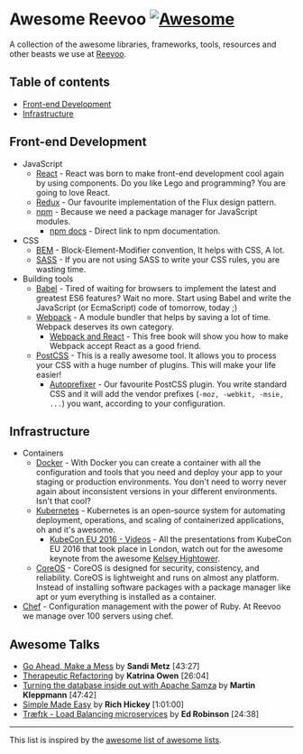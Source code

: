 # Awesome Reevoo [![Awesome](https://cdn.rawgit.com/sindresorhus/awesome/d7305f38d29fed78fa85652e3a63e154dd8e8829/media/badge.svg)](https://github.com/sindresorhus/awesome)
A collection of the awesome libraries, frameworks, tools, resources and other beasts we use at [Reevoo](http://reevoo.github.io/).

## Table of contents

- [Front-end Development](#front-end-development)
- [Infrastructure](#infrastructure)

## Front-end Development

- JavaScript
  - [React](https://facebook.github.io/react/) - React was born to make front-end development cool again by using components. Do you like Lego and programming? You are going to love React.
  - [Redux](http://redux.js.org/) - Our favourite implementation of the Flux design pattern.
  - [npm](https://www.npmjs.com/) - Because we need a package manager for JavaScript modules.
    - [npm docs](https://docs.npmjs.com/) - Direct link to npm documentation.
- CSS
  - [BEM](https://en.bem.info/) - Block-Element-Modifier convention, It helps with CSS, A lot.
  - [SASS](http://sass-lang.com/) - If you are not using SASS to write your CSS rules, you are wasting time.
- Building tools
  - [Babel](https://babeljs.io/) - Tired of waiting for browsers to implement the latest and greatest ES6 features? Wait no more. Start using Babel and write the JavaScript (or EcmaScript) code of tomorrow, today ;)
  - [Webpack](https://webpack.github.io/) - A module bundler that helps by saving a lot of time. Webpack deserves its own category.
    - [Webpack and React](http://survivejs.com/webpack_react/introduction/) - This free book will show you how to make Webpack accept React as a good friend.
  - [PostCSS](http://postcss.org/) - This is a really awesome tool. It allows you to process your CSS with a huge number of plugins. This will make your life easier!
    - [Autoprefixer](https://github.com/postcss/autoprefixer) - Our favourite PostCSS plugin. You write standard CSS and it will add the vendor prefixes (`-moz, -webkit, -msie, ...`) you want, according to your configuration.

## Infrastructure

- Containers
  - [Docker](https://www.docker.com/) - With Docker you can create a container with all the configuration and tools that you need and deploy your app to your staging or production environments. You don't need to worry never again about inconsistent versions in your different environments. Isn't that cool?
  - [Kubernetes](https://kubernetes.io/) - Kubernetes is an open-source system for automating deployment, operations, and scaling of containerized applications, oh and it's awesome.
    - [KubeCon EU 2016 - Videos](https://www.youtube.com/playlist?list=PLosInM-8doqcBy3BirmLM4S_pmox6qTw3) - All the presentations from KubeCon EU 2016 that took place in London, watch out for the awesome keynote from the awesome [Kelsey Hightower](https://twitter.com/kelseyhightower).
  - [CoreOS](https://coreos.com/) - CoreOS is designed for security, consistency, and reliability. CoreOS is lightweight and runs on almost any platform. Instead of installing software packages with a package manager like apt or yum everything is installed as a container.
- [Chef](https://www.chef.io/chef/) - Configuration management with the power of Ruby. At Reevoo we manage over 100 servers using chef.

## Awesome Talks

* [Go Ahead, Make a Mess](https://www.youtube.com/watch?v=xi3DClfGuqQ) by **Sandi Metz** [43:27]
* [Therapeutic Refactoring](https://www.youtube.com/watch?v=J4dlF0kcThQ) by **Katrina Owen** [26:04]
* [Turning the database inside out with Apache Samza](http://www.confluent.io/blog/turning-the-database-inside-out-with-apache-samza/) by **Martin Kleppmann** [47:42]
* [Simple Made Easy](https://www.infoq.com/presentations/Simple-Made-Easy) by **Rich Hickey** [1:01:00]
* [Træfɪk - Load Balancing microservices](https://www.youtube.com/watch?v=aFtpIShV60I) by **Ed Robinson** [24:38]

___

This list is inspired by the [awesome list of awesome lists](https://github.com/sindresorhus/awesome).
